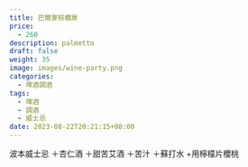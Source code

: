 ```yaml
---
title: 巴爾麥棕櫚泉
price:
  - 260
description: palmetto
draft: false
weight: 35
image: images/wine-party.png
categories:
  - 啤酒調酒
tags:
  - 啤酒
  - 調酒
  - 威士忌
date: 2023-08-22T20:21:15+08:00
---
```

 波本威士忌 ＋杏仁酒 ＋甜苦艾酒 ＋苦汁 ＋蘇打水 +用檸檬片櫻桃